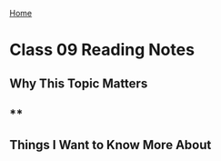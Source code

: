 [Home](https://pgmorales76.github.io/reading_notes_301/)

# Class 09 Reading Notes

## Why This Topic Matters

### 

## **

###

[]()

## Things I Want to Know More About

###
